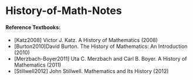 # History-of-Math-Notes


#### Reference Textbooks:
- [Katz2008] Victor J. Katz. A History of Mathematics (2008)
- [Burton2010]David Burton. The History of Mathematics: An Introduction (2010)
- [Merzbach-Boyer2011] Uta C. Merzbach and Carl B. Boyer. A History of Mathematics (2011)
- [Stillwell2012] John Stillwell. Mathematics and Its History (2012)
